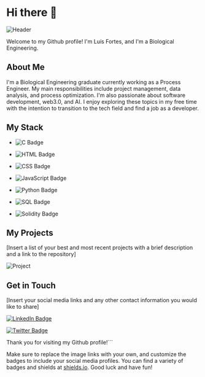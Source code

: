 # Hi there 👋

![Header](https://github.com/0xfortes/0xfortes/blob/main/header.png "Header")

Welcome to my Github profile! I'm Luís Fortes, and I'm a Biological Engineering.

## About Me

I'm a Biological Engineering graduate currently working as a Process Engineer. My main responsibilities include project management, data analysis, and process optimization. I'm also passionate about software development, web3.0, and AI. I enjoy exploring these topics in my free time with the intention to transition to the tech field and find a job as a developer.

## My Stack

- ![C Badge](https://img.shields.io/badge/-C-A8B9CC?style=flat&logo=c&logoColor=white)

- ![HTML Badge](https://img.shields.io/badge/-HTML-E34F26?style=flat&logo=html5&logoColor=white)

- ![CSS Badge](https://img.shields.io/badge/-CSS-1572B6?style=flat&logo=css3&logoColor=white)

- ![JavaScript Badge](https://img.shields.io/badge/-JavaScript-F7DF1E?style=flat&logo=javascript&logoColor=black)

- ![Python Badge](https://img.shields.io/badge/-Python-3776AB?style=flat&logo=python&logoColor=white)

- ![SQL Badge](https://img.shields.io/badge/-SQL-4479A1?style=flat&logo=sql&logoColor=white)

- ![Solidity Badge](https://img.shields.io/badge/-Solidity-363636?style=flat&logo=solidity&logoColor=white)

## My Projects

[Insert a list of your best and most recent projects with a brief description and a link to the repository]

![Project](https://github.com/[YourUsername]/[YourUsername]/blob/main/project.gif "Project")

## Get in Touch

[Insert your social media links and any other contact information you would like to share]

[![LinkedIn Badge](https://img.shields.io/badge/-YourName-blue?style=flat&logo=Linkedin&logoColor=white&link=[YourLinkedInURL])](https://www.linkedin.com/in/[YourLinkedInURL]/)

[![Twitter Badge](https://img.shields.io/badge/-YourName-blue?style=flat&logo=twitter&logoColor=white&link=[YourTwitterURL])](https://twitter.com/[YourTwitterURL]/)

Thank you for visiting my Github profile!```

Make sure to replace the image links with your own, and customize the badges to include your social media profiles. You can find a variety of badges and shields at [shields.io](https://shields.io/). Good luck and have fun!
